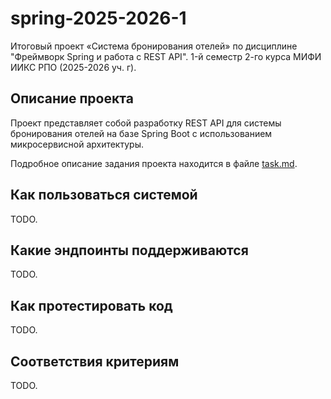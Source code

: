 # spring-2025-2026-1
Итоговый проект «Система бронирования отелей» по дисциплине "Фреймворк Spring и работа с REST API". 1-й семестр 2-го курса МИФИ ИИКС РПО (2025-2026 уч. г).

## Описание проекта

Проект представляет собой разработку REST API для системы бронирования отелей на базе Spring Boot с использованием микросервисной архитектуры.

Подробное описание задания проекта находится в файле [task.md](task.md).

## Как пользоваться системой

TODO.

## Какие эндпоинты поддерживаются

TODO.

## Как протестировать код

TODO.

## Соответствия критериям

TODO.
